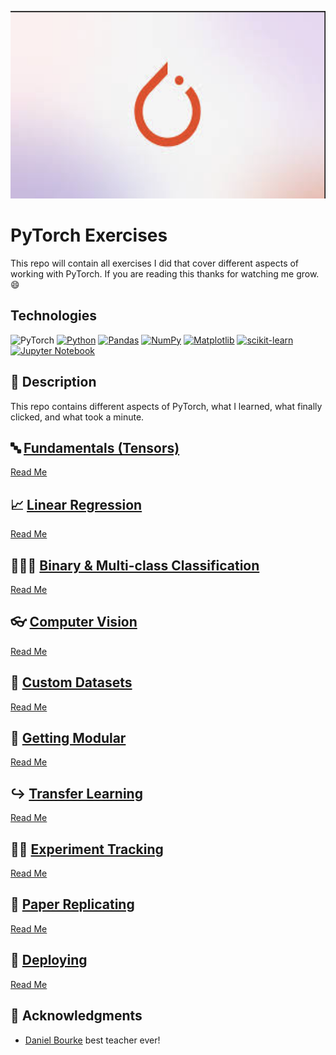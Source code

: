 <p align="center">
   <img src="https://github.com/AishaEvering/PyTorch_Exercises/blob/main/header_2.png" alt="PyTorch Logo" width="600" height="300">
</p>

# PyTorch Exercises

This repo will contain all exercises I did that cover different aspects of working with PyTorch.  If you are reading this thanks for watching me grow. 😄

## Technologies
![PyTorch](https://img.shields.io/badge/PyTorch-%23EE4C2C.svg?style=for-the-badge&logo=PyTorch&logoColor=white)
[![Python](https://img.shields.io/badge/python-3670A0?style=for-the-badge&logo=python&logoColor=ffdd54)](https://www.python.org/)
[![Pandas](https://img.shields.io/badge/pandas-%23150458.svg?style=for-the-badge&logo=pandas&logoColor=white)](https://pandas.pydata.org/)
[![NumPy](https://img.shields.io/badge/numpy-%23013243.svg?style=for-the-badge&logo=numpy&logoColor=white)](https://numpy.org/)
[![Matplotlib](https://img.shields.io/badge/Matplotlib-%23ffffff.svg?style=for-the-badge&logo=Matplotlib&logoColor=black)](https://matplotlib.org/)
[![scikit-learn](https://img.shields.io/badge/scikit--learn-%23F7931E.svg?style=for-the-badge&logo=scikit-learn&logoColor=white)](https://scikit-learn.org/stable/)
[![Jupyter Notebook](https://img.shields.io/badge/jupyter-%23FA0F00.svg?style=for-the-badge&logo=jupyter&logoColor=white)](https://jupyter.org/)

## 📃 Description

This repo contains different aspects of PyTorch, what I learned, what finally clicked, and what took a minute.
  
## 🔤 [Fundamentals (Tensors)](https://github.com/AishaEvering/PyTorch_Exercises/blob/main/00_pytorch_fundamentals_exercises.ipynb)
   [Read Me](https://github.com/AishaEvering/PyTorch_Exercises/blob/main/Fundamentals.md)

## 📈 [Linear Regression](https://github.com/AishaEvering/PyTorch_Exercises/blob/main/01_pytorch_workflow_exercises.ipynb)
   [Read Me](https://github.com/AishaEvering/PyTorch_Exercises/blob/main/Linear_Regression.md)
    
## 🍎🍊🍋 [Binary & Multi-class Classification](https://github.com/AishaEvering/PyTorch_Exercises/blob/main/02_pytorch_classification_exercises.ipynb)
   [Read Me](https://github.com/AishaEvering/PyTorch_Exercises/blob/main/Classification.md)

## 👓 [Computer Vision](https://github.com/AishaEvering/PyTorch_Exercises/blob/main/03_pytorch_computer_vision_exercises.ipynb)
   [Read Me](https://github.com/AishaEvering/PyTorch_Exercises/blob/main/Computer_Vision.md)

## 📑 [Custom Datasets](https://github.com/AishaEvering/PyTorch_Exercises/blob/main/04_pytorch_custom_datasets_exercises.ipynb)
   [Read Me](https://github.com/AishaEvering/PyTorch_Exercises/blob/main/CustomDatasets.md)

## 🧱 [Getting Modular](https://github.com/AishaEvering/PyTorch_Exercises/blob/main/05_pytorch_going_modular_exercise_template.ipynb)
   [Read Me](https://github.com/AishaEvering/PyTorch_Exercises/blob/main/Modular.md)

## ↪️ [Transfer Learning](https://github.com/AishaEvering/PyTorch_Exercises/blob/main/06_pytorch_transfer_learning_exercises.ipynb)
   [Read Me](https://github.com/AishaEvering/PyTorch_Exercises/blob/main/Transfer_Learning.md)

## 👩‍🔬 [Experiment Tracking](https://github.com/AishaEvering/PyTorch_Exercises/blob/main/07_pytorch_experiment_tracking_exercise_template.ipynb)
   [Read Me](https://github.com/AishaEvering/PyTorch_Exercises/blob/main/Experiments.md)

## 📃 [Paper Replicating](https://github.com/AishaEvering/PyTorch_Exercises/blob/main/08_pytorch_paper_replicating_exercises.ipynb)
   [Read Me](https://github.com/AishaEvering/PyTorch_Exercises/blob/main/PaperReplicating.md)

## 🚢 [Deploying](https://github.com/AishaEvering/PyTorch_Exercises/blob/main/09_pytorch_model_deployment_exercises.ipynb)
   [Read Me](https://github.com/AishaEvering/PyTorch_Exercises/blob/main/Deploying.md)
   
## 🙏 Acknowledgments

* [Daniel Bourke](https://github.com/mrdbourke) best teacher ever!

